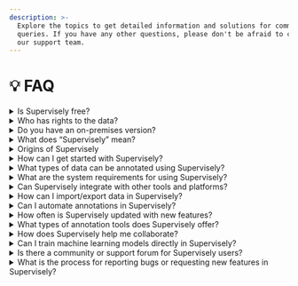 ```yaml
---
description: >-
  Explore the topics to get detailed information and solutions for common
  queries. If you have any other questions, please don't be afraid to contact
  our support team.
---
```


# 💡 FAQ

<details>

<summary>Is Supervisely free?</summary>

Supervisely offers a free Community plan with certain limitations, which is ideal for open-source projects, individuals, ML researchers and small teams. For more or full access to advanced features or to work on a commercial project, you can upgrade to a paid edition. \
Detailed information on the differences between plans, pricing, limitations and features can be found on our [Pricing page](https://supervisely.com/pricing/).

If you are interested in a self-hosted or cloud solution for company with custom requirements of any size and with no limitations, please [contact us](https://supervisely.com/contact-us/).

</details>

<details>

<summary>Who has rights to the data?</summary>

Your data is yours.

We respect your privacy and when you create an account you don't grant us any rights to your data, except for the ones that needs for the application functioning. We don't use your data for any commercial or non-commercial purposes and share it with nobody. Supervisely uses industry-standard encryption to protect data at rest. You can learn more in the [terms of service](https://supervisely.com/terms-of-service).&#x20;

</details>

<details>

<summary>Do you have an on-premises version?</summary>

We do! Drop us an email at [hello@supervisely.com](mailto:hello@supervisely.com) or fill the form [here](https://supervisely.com/enterprise).

</details>

<details>

<summary>What does “Supervisely” mean?</summary>

The name Supervisely comes from machine learning term supervised learning — when we use a known dataset (called the training dataset) to make predictions. And, well, Supervisely is all about datasets and using them to build models.

</details>

<details>

<summary>Origins of Supervisely</summary>

It's not unusual when internal tools become public projects. Supervisely was first developed as a solution to deal with everyday task of large datasets annotation. We hope that you will like Supervisely as much as we do and it'll become your favourite tool too 🎉.

</details>

<details>

<summary>How can I get started with Supervisely?</summary>

Getting started with Supervisely is easy! You can sign up for a free account on our website and check out our comprehensive video tutorials, blog post guides, and documentation to get you started quickly and easily annotating your data.

</details>

<details>

<summary>What types of data can be annotated using Supervisely?</summary>

Supervisely supports a variety of data types including images, videos, point clouds, point cloud episodes and DICOM. For more detailed information on supported data formats, please refer to our [How to import](How-to-import.md#supported-formats-and-modalities) section.

</details>

<details>

<summary>What are the system requirements for using Supervisely?</summary>

Supervisely can be accessed via any modern web browser. However, for optimal performance, we recommend using Google Chrome. For those using the on-premises version, specific hardware and software requirements can be found in the [Installation](connect-your-computer/) guide.

</details>

<details>

<summary>Can Supervisely integrate with other tools and platforms?</summary>

Yes, Supervisely offers integrations with various tools and platforms, including cloud storage services like AWS and Google Cloud, as well as popular machine learning frameworks like TensorFlow and PyTorch. You can also use our API to integrate Supervisely with your own systems.

</details>

<details>

<summary>How can I import/export data in Supervisely? </summary>

Supervisely allows you to easily import data in various formats such as COCO, Pascal VOC, Cityscapes and more. Exporting your annotated data is also easy and supports formats compatible with many machine learning frameworks. You can also customize the export settings to include specific metadata or annotation details as needed. Detailed guides for importing and exporting data are available in our documentation.

</details>

<details>

<summary>Can I automate annotations in Supervisely?</summary>

Yes, Supervisely supports several automation tools including AI-assisted labeling and model training directly in the platform. You can use pre-trained models or upload your own to automate the annotation process.

</details>

<details>

<summary>How often is Supervisely updated with new features?</summary>

We are always working to improve Supervisely and regularly release updates with new features, applications, improvements and bug fixes. You can keep up with the latest updates by reading our blog or subscribing to our newsletter.

</details>

<details>

<summary>What types of annotation tools does Supervisely offer?</summary>

Supervisely provides a variety of annotation tools tailored for different data types, including bounding boxes, polygons, points, lines, masks and keypoints. Additionally, there are specialized tools for video frame annotation, 3D point cloud labeling and more.

</details>

<details>

<summary>How does Supervisely help me collaborate?</summary>

Supervisely provides powerful collaboration features, including teams, shared workspaces, project sharing, role-based access control, and tools for quality assurance and data statistics. Team members can create labeling jobs, leave issues, make and review annotations, and track annotation updates in real time. The platform also supports versioning in the Pro and Enterprise editions, so you can track the history of annotations made to your data. For more information, see our [Collaboration](broken-reference) section.

</details>

<details>

<summary>Can I train machine learning models directly in Supervisely?</summary>

Supervisely provides built-in machine learning tools that allow you to train models directly on the platform. You can use our predefined models or bring in your own to fine-tune on your annotated datasets. In addition, the platform supports evaluation metrics and visualization tools to help you assess model performance.

</details>

<details>

<summary>Is there a community or support forum for Supervisely users?</summary>

Yes, we have an active community [Slack chat](https://supervisely.slack.com/join/shared\_invite/enQtNzUwMDYwNTMzODI1LWJlNTFiM2VkYzQ1ZDg1NmU4MWJkNzY1NDRjMDYzMWVlZDQwNzk5YzI0YTZiOWI3NDcwMjgzNDJhMDNlMzFhYzk#/shared-invite/email) where users can ask questions, share insights and get help from other users and the Supervisely team. You can join the chat through our website or directly [here](https://supervisely.slack.com/join/shared\_invite/enQtNzUwMDYwNTMzODI1LWJlNTFiM2VkYzQ1ZDg1NmU4MWJkNzY1NDRjMDYzMWVlZDQwNzk5YzI0YTZiOWI3NDcwMjgzNDJhMDNlMzFhYzk#/shared-invite/email).

</details>

<details>

<summary>What is the process for reporting bugs or requesting new features in Supervisely?</summary>

Users can report bugs or request new features through our support channel <mark style="color:blue;">support@supervisely.com</mark> or our community [Slack chat](https://supervisely.slack.com/join/shared\_invite/enQtNzUwMDYwNTMzODI1LWJlNTFiM2VkYzQ1ZDg1NmU4MWJkNzY1NDRjMDYzMWVlZDQwNzk5YzI0YTZiOWI3NDcwMjgzNDJhMDNlMzFhYzk#/shared-invite/email). We prioritize these reports based on their impact and relevance to our user base.

</details>

